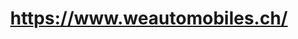 ---
title: "https://www.weautomobiles.ch/"
url: /conthey/https-www-weautomobiles-ch/
shop: Autohaus
---